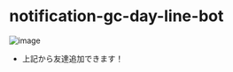 # notification-gc-day-line-bot

![image](https://user-images.githubusercontent.com/74387670/156915205-19f5a858-d3d2-40de-b351-f42a0304e8a1.png)

- 上記から友達追加できます！
